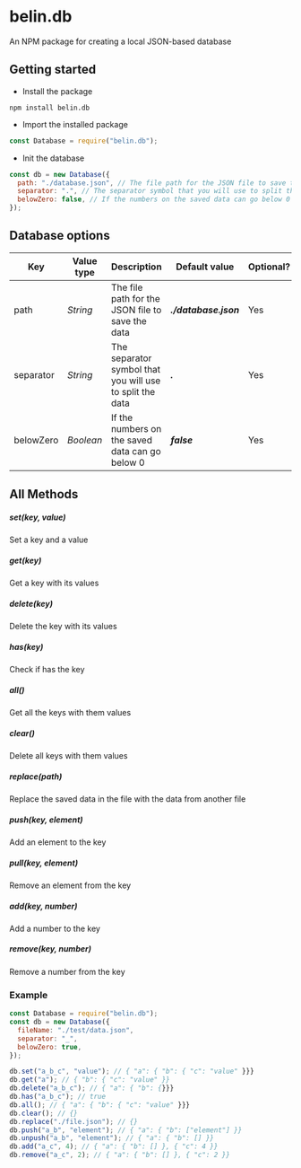 # belin.db

An NPM package for creating a local JSON-based database

## Getting started

- Install the package

```
npm install belin.db
```

- Import the installed package

```js
const Database = require("belin.db");
```

- Init the database

```js
const db = new Database({
  path: "./database.json", // The file path for the JSON file to save the data
  separator: ".", // The separator symbol that you will use to split the data
  belowZero: false, // If the numbers on the saved data can go below 0
});
```

## Database options

| **Key**   | **Value type** | **Description**                                          | **Default value**     | **Optional?** |
| --------- | -------------- | -------------------------------------------------------- | --------------------- | ------------- |
| path      | _String_       | The file path for the JSON file to save the data         | _**./database.json**_ | Yes           |
| separator | _String_       | The separator symbol that you will use to split the data | _**.**_               | Yes           |
| belowZero | _Boolean_      | If the numbers on the saved data can go below 0          | _**false**_           | Yes           |

## All Methods

##### set(key, value)

Set a key and a value

##### get(key)

Get a key with its values

##### delete(key)

Delete the key with its values

##### has(key)

Check if has the key

##### all()

Get all the keys with them values

##### clear()

Delete all keys with them values

##### replace(path)

Replace the saved data in the file with the data from another file

##### push(key, element)

Add an element to the key

##### pull(key, element)

Remove an element from the key

##### add(key, number)

Add a number to the key

##### remove(key, number)

Remove a number from the key

### Example

```js
const Database = require("belin.db");
const db = new Database({
  fileName: "./test/data.json",
  separator: "_",
  belowZero: true,
});

db.set("a_b_c", "value"); // { "a": { "b": { "c": "value" }}}
db.get("a"); // { "b": { "c": "value" }}
db.delete("a_b_c"); // { "a": { "b": {}}}
db.has("a_b_c"); // true
db.all(); // { "a": { "b": { "c": "value" }}}
db.clear(); // {}
db.replace("./file.json"); // {}
db.push("a_b", "element"); // { "a": { "b": ["element"] }}
db.unpush("a_b", "element"); // { "a": { "b": [] }}
db.add("a_c", 4); // { "a": { "b": [] }, { "c": 4 }}
db.remove("a_c", 2); // { "a": { "b": [] }, { "c": 2 }}
```
